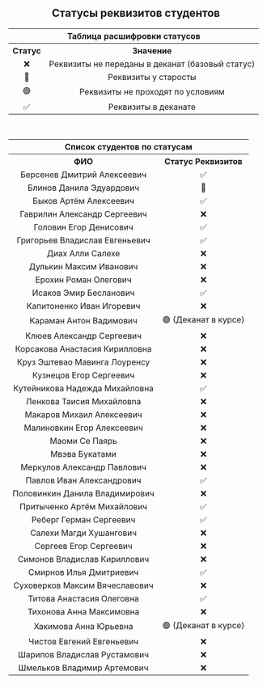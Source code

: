 <h2 align="center">Статусы реквизитов студентов</h2>

<table align="center">
  <tr>
    <th colspan="2" align="center">Таблица расшифровки статусов</th>
  </tr>
  <tr>
    <th align="center">Статус</th>
    <th align="center">Значение</th>
  </tr>
  <tr>
    <td align="center">❌</td>
    <td align="center">Реквизиты не переданы в деканат (базовый статус)</td>
  </tr>
  <tr>
    <td align="center">🔔</td>
    <td align="center">Реквизиты у старосты</td>
  </tr>
  <tr>
    <td align="center">🟣</td>
    <td align="center">Реквизиты не проходят по условиям</td>
  </tr>
  <tr>
    <td align="center">✅</td>
    <td align="center">Реквизиты в деканате</td>
  </tr>
</table>

<br>

<table align="center">
  <tr>
    <th colspan="2" align="center">Список студентов по статусам</th>
  </tr>
  <tr>
    <th align="center">ФИО</th>
    <th align="center">Статус Реквизитов</th>
  </tr>
  <tr><td align="center">Берсенев Дмитрий Алексеевич</td><td align="center">✅</td></tr>
  <tr><td align="center">Блинов Данила Эдуардович</td><td align="center">🔔</td></tr>
  <tr><td align="center">Быков Артём Алексеевич</td><td align="center">✅</td></tr>
  <tr><td align="center">Гаврилин Александр Сергеевич</td><td align="center">❌</td></tr>
  <tr><td align="center">Головин Егор Денисович</td><td align="center">✅</td></tr>
  <tr><td align="center">Григорьев Владислав Евгеньевич</td><td align="center">✅</td></tr>
  <tr><td align="center">Диах Алли Салехе</td><td align="center">❌</td></tr>
  <tr><td align="center">Дулькин Максим Иванович</td><td align="center">❌</td></tr>
  <tr><td align="center">Ерохин Роман Олегович</td><td align="center">❌</td></tr>
  <tr><td align="center">Исаков Эмир Бесланович</td><td align="center">✅</td></tr>
  <tr><td align="center">Капитоненко Иван Игоревич</td><td align="center">❌</td></tr>
  <tr><td align="center">Караман Антон Вадимович</td><td align="center">🟣 (Деканат в курсе)</td></tr>
  <tr><td align="center">Клюев Александр Сергеевич</td><td align="center">❌</td></tr>
  <tr><td align="center">Корсакова Анастасия Кирилловна</td><td align="center">❌</td></tr>
  <tr><td align="center">Круз Эштевао Мавинга Лоуренсу</td><td align="center">❌</td></tr>
  <tr><td align="center">Кузнецов Егор Сергеевич</td><td align="center">❌</td></tr>
  <tr><td align="center">Кутейникова Надежда Михайловна</td><td align="center">✅</td></tr>
  <tr><td align="center">Ленкова Таисия Михайловna</td><td align="center">❌</td></tr>
  <tr><td align="center">Макаров Михаил Алексеевич</td><td align="center">❌</td></tr>
  <tr><td align="center">Малиновкин Егор Алексеевич</td><td align="center">❌</td></tr>
  <tr><td align="center">Маоми Се Паярь</td><td align="center">❌</td></tr>
  <tr><td align="center">Мвэва Букатами</td><td align="center">❌</td></tr>
  <tr><td align="center">Меркулов Александр Павлович</td><td align="center">❌</td></tr>
  <tr><td align="center">Павлов Иван Александрович</td><td align="center">✅</td></tr>
  <tr><td align="center">Половинкин Данила Владимирович</td><td align="center">❌</td></tr>
  <tr><td align="center">Притыченко Артём Михайлович</td><td align="center">✅</td></tr>
  <tr><td align="center">Реберг Герман Сергеевич</td><td align="center">✅</td></tr>
  <tr><td align="center">Салехи Магди Хушангович</td><td align="center">❌</td></tr>
  <tr><td align="center">Сергеев Егор Сергеевич</td><td align="center">❌</td></tr>
  <tr><td align="center">Симонов Владислав Кириллович</td><td align="center">❌</td></tr>
  <tr><td align="center">Смирнов Илья Дмитриевич</td><td align="center">✅</td></tr>
  <tr><td align="center">Суховерков Максим Вячеславович</td><td align="center">❌</td></tr>
  <tr><td align="center">Титова Анастасия Олеговна</td><td align="center">✅</td></tr>
  <tr><td align="center">Тихонова Анна Максимовна</td><td align="center">❌</td></tr>
  <tr><td align="center">Хакимова Анна Юрьевнa</td><td align="center">🟣 (Деканат в курсе)</td></tr>
  <tr><td align="center">Чистов Евгений Евгеньевич</td><td align="center">❌</td></tr>
  <tr><td align="center">Шарипов Владислав Рустамович</td><td align="center">❌</td></tr>
  <tr><td align="center">Шмельков Владимир Артемович</td><td align="center">❌</td></tr>
</table>
